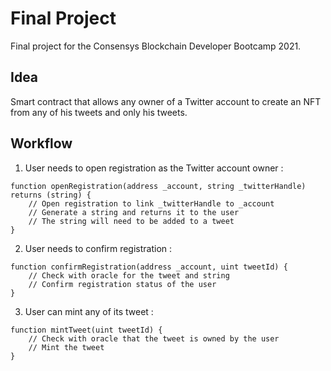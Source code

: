 # Final Project

Final project for the Consensys Blockchain Developer Bootcamp 2021.

## Idea

Smart contract that allows any owner of a Twitter account to create an NFT
from any of his tweets and only his tweets.

## Workflow

1. User needs to open registration as the Twitter account owner :
```
function openRegistration(address _account, string _twitterHandle) returns (string) {
	// Open registration to link _twitterHandle to _account
	// Generate a string and returns it to the user
	// The string will need to be added to a tweet
}
```

2. User needs to confirm registration :

```
function confirmRegistration(address _account, uint tweetId) {
    // Check with oracle for the tweet and string
    // Confirm registration status of the user
}
```

3. User can mint any of its tweet :

```
function mintTweet(uint tweetId) {
    // Check with oracle that the tweet is owned by the user
    // Mint the tweet
}


